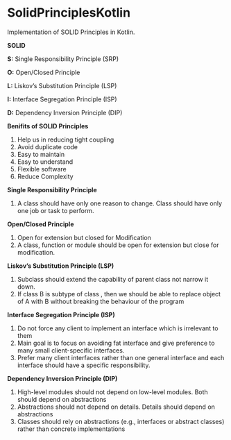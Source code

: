 # SolidPrinciplesKotlin
Implementation of SOLID Principles in Kotlin.

**SOLID**

**S:** Single Responsibility Principle (SRP) 

**O:** Open/Closed Principle

**L:** Liskov’s Substitution Principle (LSP)

**I:** Interface Segregation Principle (ISP)

**D:** Dependency Inversion Principle (DIP)

**Benifits of SOLID Principles**
1. Help us in reducing tight coupling
2. Avoid duplicate code
3. Easy to maintain
4. Easy to understand
5. Flexible software
6. Reduce Complexity


**Single Responsibility Principle**
  1. A class should have only one reason to change. Class should have only one job or task to perform.

     
**Open/Closed Principle**
  1. Open for extension but closed for Modification
  2. A class, function or module should be open for extension but close for modification.


**Liskov’s Substitution Principle (LSP)**
  1. Subclass should extend the capability of parent class not narrow it down.
  2. If class B is subtype of class , then we should be able to replace object of A with B without breaking the behaviour of the program


**Interface Segregation Principle (ISP)**
  1. Do not force any client to implement an interface which is irrelevant to them
  2. Main goal is to focus on avoiding fat interface and give preference to many small client-specific interfaces.
  3. Prefer many client interfaces rather than one general interface and each interface should have a specific responsibility.


**Dependency Inversion Principle (DIP)**
  1. High-level modules should not depend on low-level modules. Both should depend on abstractions
  2. Abstractions should not depend on details. Details should depend on abstractions
  3. Classes should rely on abstractions (e.g., interfaces or abstract classes) rather than concrete implementations
